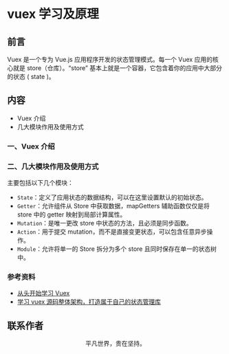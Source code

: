 # vuex 学习及原理

## 前言

Vuex 是一个专为 Vue.js 应用程序开发的状态管理模式。每一个 Vuex 应用的核心就是 store（仓库）。“store” 基本上就是一个容器，它包含着你的应用中大部分的状态 ( state )。

## 内容

- Vuex 介绍
- 几大模块作用及使用方式

### 一、Vuex 介绍

### 二、几大模块作用及使用方式

主要包括以下几个模块：

- `State`：定义了应用状态的数据结构，可以在这里设置默认的初始状态。
- `Getter`：允许组件从 Store 中获取数据，mapGetters 辅助函数仅仅是将 store 中的 getter 映射到局部计算属性。
- `Mutation`：是唯一更改 store 中状态的方法，且必须是同步函数。
- `Action`：用于提交 mutation，而不是直接变更状态，可以包含任意异步操作。
- `Module`：允许将单一的 Store 拆分为多个 store 且同时保存在单一的状态树中。

### 参考资料

- [从头开始学习 Vuex](https://github.com/ljianshu/Blog/issues/36)
- [学习 vuex 源码整体架构，打造属于自己的状态管理库](https://mp.weixin.qq.com/s/qQxUCbPBYSq9vU7dvDOCzg)

## 联系作者

<div align="center">
    <p>
        平凡世界，贵在坚持。
    </p>
    <img :src="$withBase('/about/contact.png')" />
</div>
